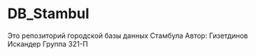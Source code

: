 # DB_Stambul
Это репозиторий городской базы данных Стамбула 
Автор: Гизетдинов Искандер 
Группа 321-П
